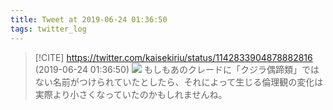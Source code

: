 ```yaml
---
title: Tweet at 2019-06-24 01:36:50
tags: twitter_log
---
```


> [!CITE] https://twitter.com/kaisekiriu/status/1142833904878882816 (2019-06-24 01:36:50)
> ![](https://twitter.com/kaisekiriu/status/1142833904878882816)
> もしもあのクレードに「クジラ偶蹄類」ではない名前がつけられていたとしたら、それによって生じる倫理観の変化は実際より小さくなっていたのかもしれませんね。
